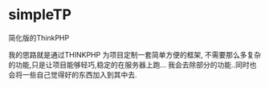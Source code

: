 simpleTP
========

简化版的ThinkPHP

我的思路就是通过THINKPHP 为项目定制一套简单方便的框架,
不需要那么多复杂的功能,只是让项目能够轻巧,稳定的在服务器上跑...
我会去除部分的功能..同时也会将一些自己觉得好的东西加入到其中去.
